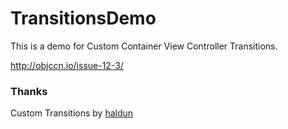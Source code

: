 # TransitionsDemo
This is a demo for Custom Container View Controller Transitions.

http://objccn.io/issue-12-3/

<h3>Thanks</h3>
Custom Transitions  by <a href='https://github.com/haldun/Transitions'>haldun</a>
